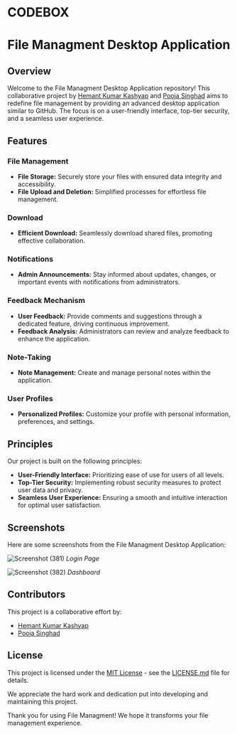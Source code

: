 # CODEBOX
# File Managment Desktop Application

## Overview

Welcome to the File Managment Desktop Application repository! This collaborative project by [Hemant Kumar Kashyap](https://github.com/hemant052004) and [Pooja Singhad](https://github.com/friendsusername) aims to redefine file management by providing an advanced desktop application similar to GitHub. The focus is on a user-friendly interface, top-tier security, and a seamless user experience.

## Features

### File Management

- **File Storage:** Securely store your files with ensured data integrity and accessibility.
- **File Upload and Deletion:** Simplified processes for effortless file management.

### Download

- **Efficient Download:** Seamlessly download shared files, promoting effective collaboration.

### Notifications

- **Admin Announcements:** Stay informed about updates, changes, or important events with notifications from administrators.

### Feedback Mechanism

- **User Feedback:** Provide comments and suggestions through a dedicated feature, driving continuous improvement.
- **Feedback Analysis:** Administrators can review and analyze feedback to enhance the application.

### Note-Taking

- **Note Management:** Create and manage personal notes within the application.

### User Profiles

- **Personalized Profiles:** Customize your profile with personal information, preferences, and settings.

## Principles

Our project is built on the following principles:

- **User-Friendly Interface:** Prioritizing ease of use for users of all levels.
- **Top-Tier Security:** Implementing robust security measures to protect user data and privacy.
- **Seamless User Experience:** Ensuring a smooth and intuitive interaction for optimal user satisfaction.

## Screenshots

Here are some screenshots from the File Managment Desktop Application:

![Screenshot (381)](https://github.com/hemant052004/CodeBox/assets/122628923/6a68c683-2d24-486f-8fab-bab1f9916ae5)
*Login Page*

![Screenshot (382)](https://github.com/hemant052004/CodeBox/assets/122628923/8343423e-1cd8-4359-a21c-2caa93769633)
*Dashboard*

## Contributors

This project is a collaborative effort by:

- [Hemant Kumar Kashyap](https://github.com/hemant052004)
- [Pooja Singhad](https://github.com/friendsusername)
  
## License

This project is licensed under the [MIT License](LICENSE.md) - see the [LICENSE.md](LICENSE.md) file for details.

We appreciate the hard work and dedication put into developing and maintaining this project.

Thank you for using File Managment! We hope it transforms your file management experience.
